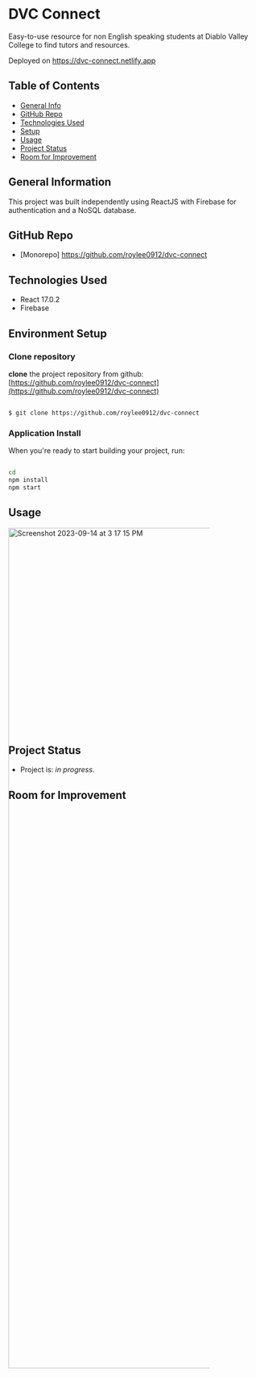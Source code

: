 # DVC Connect

Easy-to-use resource for non English speaking students at Diablo Valley College to find tutors and resources.

Deployed on https://dvc-connect.netlify.app


## Table of Contents

- [General Info](#general-information)
- [GitHub Repo](#github-repo)
- [Technologies Used](#technologies-used)
- [Setup](#setup)
- [Usage](#usage)
- [Project Status](#project-status)
- [Room for Improvement](#room-for-improvement)

## General Information
This project was built independently using ReactJS with Firebase for authentication and a NoSQL database.

## GitHub Repo

- [Monorepo] https://github.com/roylee0912/dvc-connect


## Technologies Used

- React 17.0.2
- Firebase

## Environment Setup

### Clone repository

**clone** the project repository from github: [https://github.com/roylee0912/dvc-connect](https://github.com/roylee0912/dvc-connect)

```console

$ git clone https://github.com/roylee0912/dvc-connect
```



### Application Install

When you're ready to start building your project, run:

```sh

cd 
npm install
npm start


```

## Usage

<div style="width:400px ; height:400px">
<img width="1668" alt="Screenshot 2023-09-14 at 3 17 15 PM" src="https://github.com/roylee0912/dvc-connect/assets/60560932/cea9150c-7d21-49dd-a4ff-a765e0b81744">




</div>



## Project Status

- Project is: _in progress_.

## Room for Improvement

